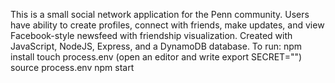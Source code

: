This is a small social network application for the Penn community.
Users have ability to create profiles, connect with friends, make updates, and view Facebook-style newsfeed with friendship visualization.
Created with JavaScript, NodeJS, Express, and a DynamoDB database. 
To run: 
	npm install
	touch process.env (open an editor and write export SECRET="<your secret>")
	source process.env
	npm start
